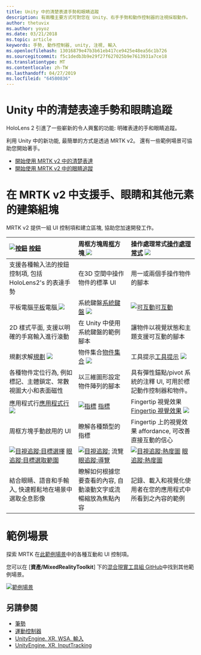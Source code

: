 ```yaml
---
title: Unity 中的清楚表達手勢和眼睛追蹤
description: 有兩種主要方式可對您在 Unity、右手手勢和動作控制器的注視採取動作。
author: thetuvix
ms.author: yoyoz
ms.date: 03/21/2018
ms.topic: article
keywords: 手勢, 動作控制器, unity, 注視, 輸入
ms.openlocfilehash: 13016879e47b3b61eb417ce9425e48ea56c1b726
ms.sourcegitcommit: f5c1dedb3b9e29f27f627025b9e7613931a7ce18
ms.translationtype: MT
ms.contentlocale: zh-TW
ms.lasthandoff: 04/27/2019
ms.locfileid: "64580836"
---
```

# <a name="articulated-hand-and-eye-tracking-in-unity"></a>Unity 中的清楚表達手勢和眼睛追蹤

HoloLens 2 引進了一些嶄新的令人興奮的功能: 明確表達的手和眼睛追蹤。

利用 Unity 中的新功能, 最簡單的方式是透過 MRTK v2。 還有一些範例場景可協助您開始著手。 

* [開始使用 MRTK v2 中的清楚表達](https://microsoft.github.io/MixedRealityToolkit-Unity/Documentation/InputSystem/HandTracking.html)
* [開始使用 MRTK v2 中的眼睛追蹤](https://microsoft.github.io/MixedRealityToolkit-Unity/Documentation/EyeTracking/EyeTracking_Main.html)


# <a name="building-blocks-supporting-hands-eyes-and-others-in-mrtk-v2"></a>在 MRTK v2 中支援手、眼睛和其他元素的建築組塊

MRTK v2 提供一組 UI 控制項和建立區塊, 協助您加速開發工作。 

|  [![按鈕](images/MRTK_Button_Main.png)](https://microsoft.github.io/MixedRealityToolkit-Unity/Documentation/README_Button.html) [按鈕](https://microsoft.github.io/MixedRealityToolkit-Unity/Documentation/README_Button.html) | 周框方塊周[框](https://microsoft.github.io/MixedRealityToolkit-Unity/Documentation/README_BoundingBox.html)方塊[ ![ ](images/MRTK_BoundingBox_Main.png)](https://microsoft.github.io/MixedRealityToolkit-Unity/Documentation/README_BoundingBox.html) | 操作處理常式[操作處理常式](https://microsoft.github.io/MixedRealityToolkit-Unity/Documentation/README_ManipulationHandler.html) [ ![ ](images/MRTK_Manipulation_Main.png)](https://microsoft.github.io/MixedRealityToolkit-Unity/Documentation/README_ManipulationHandler.html) |
|:--- | :--- | :--- |
| 支援各種輸入法的按鈕控制項, 包括 HoloLens2's 的表達手勢 | 在3D 空間中操作物件的標準 UI | 用一或兩個手操作物件的腳本 |
|  平板電腦[平板](https://microsoft.github.io/MixedRealityToolkit-Unity/Documentation/README_Slate.html)電腦[ ![ ](images/MRTK_Slate_Main.png)](https://microsoft.github.io/MixedRealityToolkit-Unity/Documentation/README_Slate.html) | 系統鍵盤[系統鍵盤](https://microsoft.github.io/MixedRealityToolkit-Unity/Documentation/README_SystemKeyboard.html) [ ![ ](images/MRTK_SystemKeyboard_Main.png)](https://microsoft.github.io/MixedRealityToolkit-Unity/Documentation/README_SystemKeyboard.html) | [![可互動](images/InteractableExamples.png)](https://microsoft.github.io/MixedRealityToolkit-Unity/Documentation/README_Interactable.html)[可互動](https://microsoft.github.io/MixedRealityToolkit-Unity/Documentation/README_Interactable.html) |
| 2D 樣式平面, 支援以明確的手寫輸入進行滾動 | 在 Unity 中使用系統鍵盤的範例腳本  | 讓物件以視覺狀態和主題支援可互動的腳本 |
|  規劃求解[規劃](https://microsoft.github.io/MixedRealityToolkit-Unity/Documentation/README_Solver.html) [ ![ ](images/MRTK_Solver_Main.png)](https://microsoft.github.io/MixedRealityToolkit-Unity/Documentation/README_Solver.html) | 物件集合[物件集合](https://microsoft.github.io/MixedRealityToolkit-Unity/Documentation/README_ManipulationHandler.html) [ ![ ](images/MRTK_ObjectCollection_Main.png)](https://microsoft.github.io/MixedRealityToolkit-Unity/Documentation/README_ManipulationHandler.html) | 工具提示[工具提示](https://microsoft.github.io/MixedRealityToolkit-Unity/Documentation/README_Tooltip.html) [ ![ ](images/MRTK_Tooltip_Main.png)](https://microsoft.github.io/MixedRealityToolkit-Unity/Documentation/README_Tooltip.html) |
| 各種物件定位行為, 例如標記、主體鎖定、常數視圖大小和表面磁性 | 以三維圖形設定物件陣列的腳本 | 具有彈性錨點/pivot 系統的注釋 UI, 可用於標記動作控制器和物件。 |
|  應用程式行[應用程式行](https://microsoft.github.io/MixedRealityToolkit-Unity/Documentation/README_AppBar.html) [ ![ ](images/MRTK_AppBar_Main.png)](https://microsoft.github.io/MixedRealityToolkit-Unity/Documentation/README_AppBar.html) | [![指標](images/MRTK_Pointer_Main.png)](https://microsoft.github.io/MixedRealityToolkit-Unity/Documentation/README_Pointers.html) [指標](https://microsoft.github.io/MixedRealityToolkit-Unity/Documentation/README_Pointers.html) | Fingertip 視覺效果[Fingertip 視覺效果](https://microsoft.github.io/MixedRealityToolkit-Unity/Documentation/README_FingertipVisualization.html) [ ![ ](images/MRTK_FingertipVisualization_Main.png)](https://microsoft.github.io/MixedRealityToolkit-Unity/Documentation/README_FingertipVisualization.html) |
| 周框方塊手動啟用的 UI | 瞭解各種類型的指標 | Fingertip 上的視覺效果 affordance, 可改善直接互動的信心 |
|  [![目視追蹤:目標選擇](images/mrtk_et_targetselect.png)](https://microsoft.github.io/MixedRealityToolkit-Unity/Documentation/EyeTracking/EyeTracking_TargetSelection.html) [眼追蹤:目標選取範圍](https://microsoft.github.io/MixedRealityToolkit-Unity/Documentation/EyeTracking/EyeTracking_TargetSelection.html) | [![目視追蹤:](images/mrtk_et_navigation.png)](https://microsoft.github.io/MixedRealityToolkit-Unity/Documentation/EyeTracking/EyeTracking_Navigation.html) 流覽[眼追蹤:導覽](https://microsoft.github.io/MixedRealityToolkit-Unity/Documentation/EyeTracking/EyeTracking_Navigation.html) | [![目視追蹤:熱度圖](images/mrtk_et_heatmaps.png)](https://microsoft.github.io/MixedRealityToolkit-Unity/Documentation/EyeTracking/EyeTracking_Visualization.html) [眼追蹤:熱度圖](https://microsoft.github.io/MixedRealityToolkit-Unity/Documentation/EyeTracking/EyeTracking_Visualization.html) |
| 結合眼睛、語音和手輸入, 快速輕鬆地在場景中選取全息影像 | 瞭解如何根據您要查看的內容, 自動滾動文字或流暢縮放為焦點內容| 記錄、載入和視覺化使用者在您的應用程式中所看到之內容的範例 |

# <a name="example-scenes"></a>範例場景
探索 MRTK 在[此範例場景](https://microsoft.github.io/MixedRealityToolkit-Unity/Documentation/README_HandInteractionExamples.html)中的各種互動和 UI 控制項。

您可以在 [**資產/MixedRealityToolkit**] 下的[混合現實工具組 GitHub](https://github.com/Microsoft/MixedRealityToolkit-Unity)中找到其他範例場景。

[![範例場景](images/MRTK_Examples.png)](https://microsoft.github.io/MixedRealityToolkit-Unity/Documentation/README_HandInteractionExamples.html)

## <a name="see-also"></a>另請參閱

* [筆勢](gestures.md)
* [運動控制器](motion-controllers.md)
* [UnityEngine. XR. WSA. 輸入](https://docs.unity3d.com/ScriptReference/XR.WSA.Input.InteractionManager.html)
* [UnityEngine. XR. InputTracking](https://docs.unity3d.com/ScriptReference/XR.InputTracking.html)
